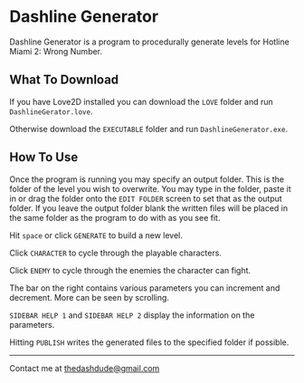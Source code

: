 # Dashline Generator
Dashline Generator is a program to procedurally generate levels for Hotline Miami 2: Wrong Number.

What To Download
---
If you have Love2D installed you can download the `LOVE` folder and run `DashlineGerator.love`.

Otherwise download the `EXECUTABLE` folder and run `DashlineGenerator.exe`.

How To Use
---
Once the program is running you may specify an output folder. This is the folder of the level you wish to overwrite. You may type in the folder, paste it in or drag the folder onto the `EDIT FOLDER` screen to set that as the output folder. If you leave the output folder blank the written files will be placed in the same folder as the program to do with as you see fit.


Hit `space` or click `GENERATE` to build a new level.

Click `CHARACTER` to cycle through the playable characters.

Click `ENEMY` to cycle through the enemies the character can fight.

The bar on the right contains various parameters you can increment and decrement. More can be seen by scrolling.

`SIDEBAR HELP 1` and `SIDEBAR HELP 2` display the information on the parameters.

Hitting `PUBLISH` writes the generated files to the specified folder if possible.


---
Contact me at thedashdude@gmail.com

